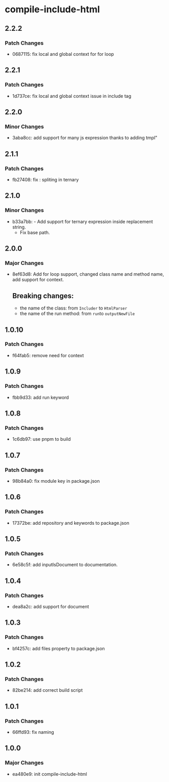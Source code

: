 # compile-include-html

## 2.2.2

### Patch Changes

- 0687115: fix local and global context for for loop

## 2.2.1

### Patch Changes

- 1d737ce: fix local and global context issue in include tag

## 2.2.0

### Minor Changes

- 3aba8cc: add support for many js expression thanks to adding tmpl"

## 2.1.1

### Patch Changes

- fb27408: fix : spliting in ternary

## 2.1.0

### Minor Changes

- b33a7bb: - Add support for ternary expression inside replacement string.
  - Fix base path.

## 2.0.0

### Major Changes

- 8ef63d8: Add for loop support, changed class name and method name, add support for context.

  ## Breaking changes:

  - the name of the class: from `Includer` to `HtmlParser`
  - the name of the run method: from `run`to `outputNewFile`

## 1.0.10

### Patch Changes

- f64fab5: remove need for context

## 1.0.9

### Patch Changes

- fbb9d33: add run keyword

## 1.0.8

### Patch Changes

- 1c6db97: use pnpm to build

## 1.0.7

### Patch Changes

- 98b84a0: fix module key in package.json

## 1.0.6

### Patch Changes

- 17372be: add repository and keywords to package.json

## 1.0.5

### Patch Changes

- 6e58c5f: add inputIsDocument to documentation.

## 1.0.4

### Patch Changes

- dea8a2c: add support for document

## 1.0.3

### Patch Changes

- bf4257c: add files property to package.json

## 1.0.2

### Patch Changes

- 82be214: add correct build script

## 1.0.1

### Patch Changes

- 66ffd93: fix naming

## 1.0.0

### Major Changes

- ea480e9: init compile-include-html
